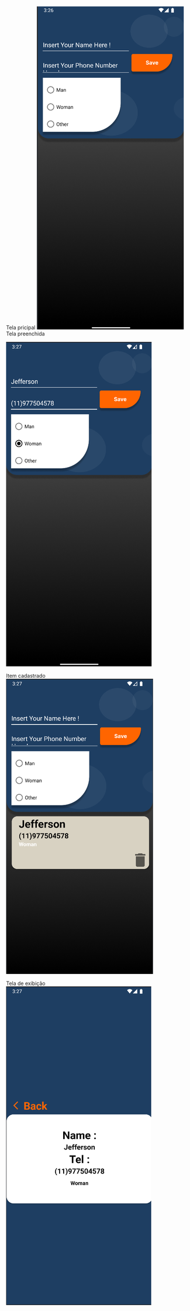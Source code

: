 Tela pricipal
![image](https://github.com/jefdevv/AgendaV4/blob/master/1.jpg)
Tela preenchida

![image](https://github.com/jefdevv/AgendaV4/blob/master/2.jpg)

Item cadastrado
![image](https://github.com/jefdevv/AgendaV4/blob/master/3.jpg)

Tela de exibição
![image](https://github.com/jefdevv/AgendaV4/blob/master/4.jpg)


